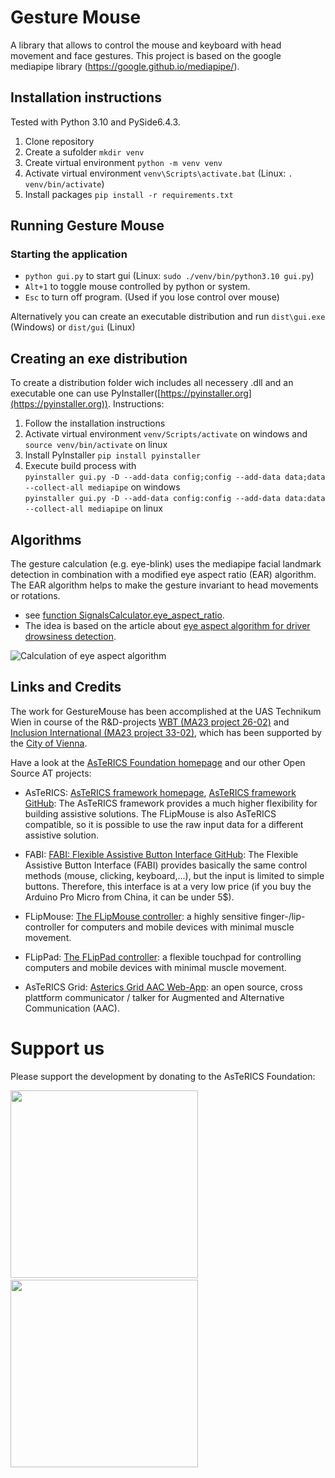 # Gesture Mouse

A library that allows to control the mouse and keyboard with head movement and face gestures. This project is based on the 
google mediapipe library (https://google.github.io/mediapipe/).

## Installation instructions
Tested with Python 3.10 and PySide6.4.3. 
1. Clone repository
2. Create a sufolder `mkdir venv`
3. Create virtual environment  `python -m venv venv`
4. Activate virtual environment `venv\Scripts\activate.bat` (Linux: `. venv/bin/activate`)
5. Install packages `pip install -r requirements.txt`

## Running Gesture Mouse
### Starting the application
- `python gui.py` to start gui (Linux: `sudo ./venv/bin/python3.10 gui.py`) 
- `Alt+1` to toggle mouse controlled by python or system.
- `Esc` to turn off program. (Used if you lose control over mouse)

Alternatively you can create an executable distribution and run `dist\gui.exe` (Windows) or `dist/gui` (Linux)

## Creating an exe distribution
To create a distribution folder wich includes all necessery .dll and an executable one can use PyInstaller([https://pyinstaller.org](https://pyinstaller.org)). 
Instructions:
1. Follow the installation instructions
2. Activate virtual environment `venv/Scripts/activate` on windows and `source venv/bin/activate` on linux
3. Install PyInstaller `pip install pyinstaller`
4. Execute build process with  
`pyinstaller gui.py -D --add-data config;config --add-data data;data --collect-all mediapipe` on windows  
`pyinstaller gui.py -D --add-data config:config --add-data data:data --collect-all mediapipe` on linux 

## Algorithms

The gesture calculation (e.g. eye-blink) uses the mediapipe facial landmark detection in combination with a modified eye aspect ratio (EAR) algorithm. The EAR algorithm helps to make the gesture invariant to head movements or rotations.
 * see [function SignalsCalculator.eye_aspect_ratio](https://github.com/asterics/gesture_mouse/blob/d59c84c273acace350a404e3fe110aad15be1885/SignalsCalculator.py#L330).
 * The idea is based on the article about [eye aspect algorithm for driver drowsiness detection](https://learnopencv.com/driver-drowsiness-detection-using-mediapipe-in-python/).

![Calculation of eye aspect algorithm](https://learnopencv.com/wp-content/uploads/2022/09/03-driver-drowsiness-detection-EAR-points-768x297.png)

## Links and Credits

The work for GestureMouse has been accomplished at the UAS Technikum Wien in course of the R&D-projects [WBT (MA23 project 26-02)](https://wbt.wien) and [Inclusion International (MA23 project 33-02)](https://www.technikum-wien.at/en/research-projects/inclusion-international/), which has been supported by the [City of Vienna](https://www.wien.gv.at/kontakte/ma23/index.html).

Have a look at the [AsTeRICS Foundation homepage](https://www.asterics-foundation.org) and our other Open Source AT projects:

* AsTeRICS: [AsTeRICS framework homepage](http://www.asterics.eu), [AsTeRICS framework GitHub](https://github.com/asterics/AsTeRICS): The AsTeRICS framework provides a much higher flexibility for building assistive solutions. 
The FLipMouse is also AsTeRICS compatible, so it is possible to use the raw input data for a different assistive solution.

* FABI: [FABI: Flexible Assistive Button Interface GitHub](https://github.com/asterics/FABI): The Flexible Assistive Button Interface (FABI) provides basically the same control methods (mouse, clicking, keyboard,...), but the input
is limited to simple buttons. Therefore, this interface is at a very low price (if you buy the Arduino Pro Micro from China, it can be under 5$).

* FLipMouse: [The FLipMouse controller](https://github.com/asterics/FLipMouse): a highly sensitive finger-/lip-controller for computers and mobile devices with minimal muscle movement.

* FLipPad: [The FLipPad controller](https://github.com/asterics/FLipPad): a flexible touchpad for controlling computers and mobile devices with minimal muscle movement.

* AsTeRICS Grid: [Asterics Grid AAC Web-App](https://grid.asterics.eu): an open source, cross plattform communicator / talker for Augmented and Alternative Communication (AAC).



# Support us
Please support the development by donating to the AsTeRICS Foundation:

<div>
<a title="Donate with PayPal" href="https://www.paypal.com/donate/?hosted_button_id=38AJJNS427MJ2" target="_blank" style="margin-right:3em">
<img src="https://github.com/asterics/AsTeRICS-Grid/raw/master/app/img/donate-paypal.png" width=300/></a>
<span>&nbsp;&nbsp;&nbsp;</span>
<a title="Donate at opencollective.com" href="https://opencollective.com/asterics-foundation" target="_blank">
<img src="https://github.com/asterics/AsTeRICS-Grid/raw/master/app/img/donate-open-collective.png" width=300/></a>
</div>

